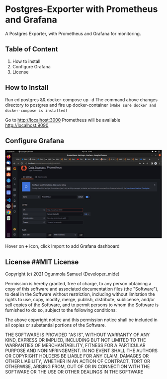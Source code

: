# Postgres-Exporter with Prometheus and Grafana #
A Postgres Exporter, with Prometheus and Grafana for monitoring. 

## Table of Content ##
1. How to install
2. Configure Grafana
3. License

## How to Install ##

Run
    cd postgres && docker-compose up -d
The command above changes directory to postgres and fire up docker-container `(Make sure docker and docker-compose is installed)` 

Go to [http://localhost:3000](http://localhost:3000)
Prometheus will be available [http://localhost:9090](here)


## Configure Grafana ##

![alt text](./adding-prometheus.png)

Hover on **+** icon, click Import to add Grafana dashboard 


## License ##MIT License

Copyright (c) 2021 Ogunmola Samuel (Developer_mide)

Permission is hereby granted, free of charge, to any person obtaining a copy
of this software and associated documentation files (the "Software"), to deal
in the Software without restriction, including without limitation the rights
to use, copy, modify, merge, publish, distribute, sublicense, and/or sell
copies of the Software, and to permit persons to whom the Software is
furnished to do so, subject to the following conditions:

The above copyright notice and this permission notice shall be included in all
copies or substantial portions of the Software.

THE SOFTWARE IS PROVIDED "AS IS", WITHOUT WARRANTY OF ANY KIND, EXPRESS OR
IMPLIED, INCLUDING BUT NOT LIMITED TO THE WARRANTIES OF MERCHANTABILITY,
FITNESS FOR A PARTICULAR PURPOSE AND NONINFRINGEMENT. IN NO EVENT SHALL THE
AUTHORS OR COPYRIGHT HOLDERS BE LIABLE FOR ANY CLAIM, DAMAGES OR OTHER
LIABILITY, WHETHER IN AN ACTION OF CONTRACT, TORT OR OTHERWISE, ARISING FROM,
OUT OF OR IN CONNECTION WITH THE SOFTWARE OR THE USE OR OTHER DEALINGS IN THE
SOFTWARE


